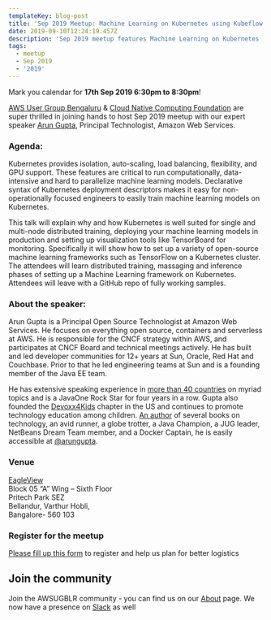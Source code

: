 ```yaml
---
templateKey: blog-post
title: 'Sep 2019 Meetup: Machine Learning on Kubernetes using Kubeflow'
date: 2019-09-10T12:24:19.457Z
description: 'Sep 2019 meetup features Machine Learning on Kubernetes '
tags:
  - meetup
  - Sep 2019
  - '2019'
---
```

Mark you calendar for **17th Sep 2019 6:30pm to 8:30pm**!

[AWS User Group Bengaluru](https://www.awsugblr.in) & [Cloud Native Computing Foundation](https://www.cncf.io/) are super thrilled in joining hands to host Sep 2019 meetup with our expert speaker [Arun Gupta](https://aws.amazon.com/developer/community/evangelists/arun-gupta/), Principal Technologist, Amazon Web Services. 

### Agenda:

Kubernetes provides isolation, auto-scaling, load balancing, flexibility, and GPU support. These features are critical to run computationally, data-intensive and hard to parallelize machine learning models. Declarative syntax of Kubernetes deployment descriptors makes it easy for non-operationally focused engineers to easily train machine learning models on Kubernetes.

This talk will explain why and how Kubernetes is well suited for single and multi-node distributed training, deploying your machine learning models in production and setting up visualization tools like TensorBoard for monitoring. Specifically it will show how to set up a variety of open-source machine learning frameworks such as TensorFlow on a Kubernetes cluster. The attendees will learn distributed training, massaging and inference phases of setting up a Machine Learning framework on Kubernetes. Attendees will leave with a GitHub repo of fully working samples.

### About the speaker:

 Arun Gupta is a Principal Open Source Technologist at Amazon Web Services. He focuses on everything open source, containers and serverless at AWS. He is responsible for the CNCF strategy within AWS, and participates at CNCF Board and technical meetings actively. He has built and led developer communities for 12+ years at Sun, Oracle, Red Hat and Couchbase. Prior to that he led engineering teams at Sun and is a founding member of the Java EE team.

He has extensive speaking experience in [more than 40 countries](http://blog.arungupta.me/about/speaking-credentials/) on myriad topics and is a JavaOne Rock Star for four years in a row. Gupta also founded the [Devoxx4Kids](http://usa.devoxx4kids.org/) chapter in the US and continues to promote technology education among children. [An author](http://blog.arungupta.me/books/) of several books on technology, an avid runner, a globe trotter, a Java Champion, a JUG leader, NetBeans Dream Team member, and a Docker Captain, he is easily accessible at [@arungupta](http://twitter.com/arungupta).

### Venue

[EagleView](https://www.eagleview.com/)\
Block 05 “A” Wing – Sixth Floor\
Pritech Park SEZ\
Bellandur, Varthur Hobli,\
Bangalore- 560 103 

### Register for the meetup

[Please fill up this form](https://forms.gle/9NKovFRMGCLzP6Y69) to register and help us plan for better logistics 

## Join the community

Join the AWSUGBLR community - you can find us on our [About](https://www.awsugblr.in/about) page. We now have a presence on [Slack](http://go.awsugblr.in/slack) as well
